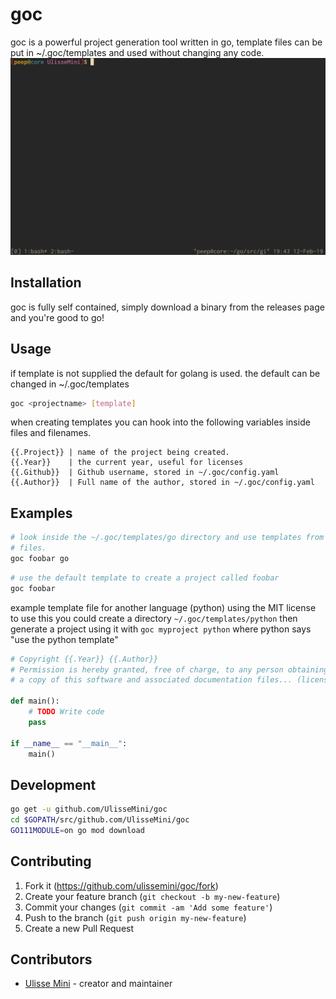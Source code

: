 # goc
goc is a powerful project generation tool written in go,
template files can be put in ~/.goc/templates and used without changing any code.
![gif](https://github.com/UlisseMini/goc/raw/master/pictures/example.gif)

## Installation
goc is fully self contained, simply download a binary from the releases page and you're good to go!

## Usage
if template is not supplied the default for golang is used.
the default can be changed in ~/.goc/templates
```bash
goc <projectname> [template]
```

when creating templates you can hook into the following variables inside files and filenames.
```
{{.Project}} | name of the project being created.
{{.Year}}    | the current year, useful for licenses
{{.Github}}  | Github username, stored in ~/.goc/config.yaml
{{.Author}}  | Full name of the author, stored in ~/.goc/config.yaml
```

## Examples

```bash
# look inside the ~/.goc/templates/go directory and use templates from there to create
# files.
goc foobar go
```

```bash
# use the default template to create a project called foobar
goc foobar
```

example template file for another language (python) using the MIT license
to use this you could create a directory `~/.goc/templates/python` then generate
a project using it with `goc myproject python` where python says "use the python template"
```python
# Copyright {{.Year}} {{.Author}}
# Permission is hereby granted, free of charge, to any person obtaining
# a copy of this software and associated documentation files... (license continues)

def main():
	# TODO Write code
	pass

if __name__ == "__main__":
	main()
```

## Development
```bash
go get -u github.com/UlisseMini/goc
cd $GOPATH/src/github.com/UlisseMini/goc
GO111MODULE=on go mod download
```

## Contributing

1. Fork it (<https://github.com/ulissemini/goc/fork>)
2. Create your feature branch (`git checkout -b my-new-feature`)
3. Commit your changes (`git commit -am 'Add some feature'`)
4. Push to the branch (`git push origin my-new-feature`)
5. Create a new Pull Request

## Contributors

- [Ulisse Mini](https://github.com/UlisseMini) - creator and maintainer
